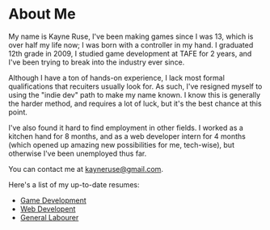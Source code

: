 About Me
===

<div class="ui raised segment">

My name is Kayne Ruse, I've been making games since I was 13, which is over half my life now; I was born with a controller in my hand. I graduated 12th grade in 2009, I studied game development at TAFE for 2 years, and I've been trying to break into the industry ever since.

Although I have a ton of hands-on experience, I lack most formal qualifications that recuiters usually look for. As such, I've resigned myself to using the "indie dev" path to make my name known. I know this is generally the harder method, and requires a lot of luck, but it's the best chance at this point.

I've also found it hard to find employment in other fields. I worked as a kitchen hand for 8 months, and as a web developer intern for 4 months (which opened up amazing new possibilities for me, tech-wise), but otherwise I've been unemployed thus far.

You can contact me at <a href="mailto:kayneruse@gmail.com?Subject=Feedback">kayneruse@gmail.com</a>.

Here's a list of my up-to-date resumes:

* [Game Development](resume/Gamedev.pdf)
* [Web Developent](resume/Webdev.pdf)
* [General Labourer](resume/General.pdf)

</div>

